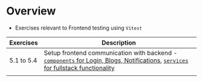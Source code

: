 # Overview
- Exercises relevant to Frontend testing using `Vitest`

| Exercises | Description |
| --------- | ----------- |
| 5.1 to 5.4 | Setup frontend communication with backend - [`components` for Login, Blogs, Notifications](/bloglist-frontend/src/components/), [`services` for fullstack functionality](/bloglist-frontend/src/services/)  | 
| | |